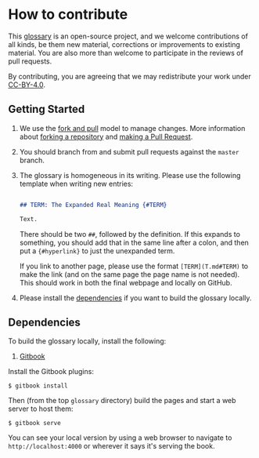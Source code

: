 # How to contribute

This [glossary][repo] is an open-source project, and we welcome contributions of all kinds,
be them new material, corrections or improvements to existing material.
You are also more than welcome to participate in the reviews of pull requests.

By contributing, you are agreeing that we may redistribute your work under [CC-BY-4.0][license].


## Getting Started

1.  We use the [fork and pull][gh-fork-pull] model to manage changes. More information
    about [forking a repository][gh-fork] and [making a Pull Request][gh-pull].

2. You should branch from and submit pull requests against the `master` branch.

3. The glossary is homogeneous in its writing. Please use the following template when writing new entries:

   ```markdown

   ## TERM: The Expanded Real Meaning {#TERM}

   Text.
   ```

   There should be two `##`, followed by the definition. If this expands to something,
   you should add that in the same line after a colon, and then put a `{#hyperlink}` to just the unexpanded term.
   
   If you link to another page, please use the format `[TERM](T.md#TERM)` to make the link (and on the same page the page name is not needed). This should work in both the final webpage and locally on GitHub.

4.  Please install the [dependencies](#dependencies) if you want to build the glossary locally.


## Dependencies

To build the glossary locally, install the following:

1. [Gitbook](https://github.com/GitbookIO/gitbook/blob/master/docs/setup.md)

Install the Gitbook plugins:

```shell
$ gitbook install
```

Then (from the top `glossary` directory) build the pages and start a web server to host them:

```shell
$ gitbook serve
```
You can see your local version by using a web browser to navigate to `http://localhost:4000` or wherever it says it's serving the book.


[repo]: https://github.com/lhcb/glossary
[license]: LICENSE.md
[gh-fork-pull]: https://help.github.com/articles/using-pull-requests/#fork--pull
[gh-fork]: https://help.github.com/articles/fork-a-repo/
[gh-pull]: https://help.github.com/articles/using-pull-requests/


<!---
Friends of Glossary can use this:
              {"pattern": "«([^»^:])([^»^:]+)»", "flags": "g", "substitute": "[$1$2](https://lhcb.github.io/glossary/glossary/$1.html#$1$2)"},
              {"pattern": "«([^»]+):([^»^:])([^»^:]+)»", "flags": "g", "substitute": "[$1](https://lhcb.github.io/glossary/glossary/$2.html#$2$3)"}
--->
